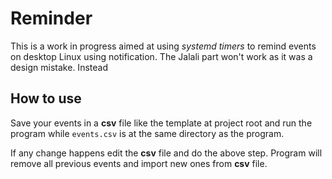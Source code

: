 # Reminder

This is a work in progress aimed at using _systemd timers_ to remind events on desktop Linux using notification.
The Jalali part won't work as it was a design mistake. Instead

## How to use

Save your events in a **csv** file like the template at project root and run the program while `events.csv` is at the same directory as the program.

If any change happens edit the **csv** file and do the above step. Program will remove all previous events and import new ones from **csv** file.
